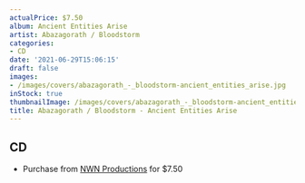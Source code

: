 ```yaml
---
actualPrice: $7.50
album: Ancient Entities Arise
artist: Abazagorath / Bloodstorm
categories:
- CD
date: '2021-06-29T15:06:15'
draft: false
images:
- /images/covers/abazagorath_-_bloodstorm-ancient_entities_arise.jpg
inStock: true
thumbnailImage: /images/covers/abazagorath_-_bloodstorm-ancient_entities_arise-thumb.jpg
title: Abazagorath / Bloodstorm - Ancient Entities Arise
---
```


## CD
* Purchase from [NWN Productions](http://shop.nwnprod.com/index.php?route=product/product&path=93&product_id=6036&sort=pd.name&order=ASC) for $7.50
